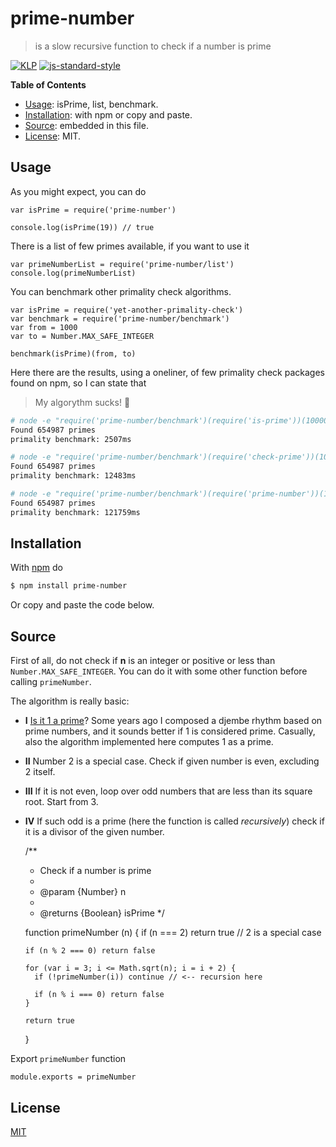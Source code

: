 # prime-number

> is a slow recursive function to check if a number is prime

[![KLP](https://img.shields.io/badge/kiss-literate-orange.svg)](https://github.com/fibo/kiss-literate-programming) [![js-standard-style](https://img.shields.io/badge/code%20style-standard-brightgreen.svg)](http://standardjs.com/)

**Table of Contents**

* [Usage](#usage): isPrime, list, benchmark.
* [Installation](#installation): with npm or copy and paste.
* [Source](#source): embedded in this file.
* [License](#license): MIT.

## Usage

As you might expect, you can do

```
var isPrime = require('prime-number')

console.log(isPrime(19)) // true
```

There is a list of few primes available, if you want to use it

```
var primeNumberList = require('prime-number/list')
console.log(primeNumberList)
```

You can benchmark other primality check algorithms.

```
var isPrime = require('yet-another-primality-check')
var benchmark = require('prime-number/benchmark')
var from = 1000
var to = Number.MAX_SAFE_INTEGER

benchmark(isPrime)(from, to)
```

Here there are the results, using a oneliner, of few primality check packages found on npm, so I can state that

> My algorythm sucks! 🐸

```bash
# node -e "require('prime-number/benchmark')(require('is-prime'))(100000, 10000000)"
Found 654987 primes
primality benchmark: 2507ms

# node -e "require('prime-number/benchmark')(require('check-prime'))(100000, 10000000)"
Found 654987 primes
primality benchmark: 12483ms

# node -e "require('prime-number/benchmark')(require('prime-number'))(100000, 10000000)"
Found 654987 primes
primality benchmark: 121759ms
```

## Installation

With [npm](https://npmjs.org/) do

```bash
$ npm install prime-number
```

Or copy and paste the code below.

## Source

First of all, do not check if **n** is an integer or positive or less than `Number.MAX_SAFE_INTEGER`.
You can do it with some other function before calling `primeNumber`.

The algorithm is really basic:

* **I** [Is it 1 a prime](https://en.wikipedia.org/wiki/Prime_number#Primality_of_one)?  Some years ago I composed a djembe rhythm based on prime numbers, and it sounds better if 1 is considered prime.  Casually, also the algorithm implemented here computes 1 as a prime.
* **II** Number 2 is a special case. Check if given number is even, excluding 2 itself.
* **III** If it is not even, loop over odd numbers that are less than its square root. Start from 3.
* **IV** If such odd is a prime (here the function is called *recursively*) check if it is a divisor of the given number.


    /**
     * Check if a number is prime
     *
     * @param {Number} n
     *
     * @returns {Boolean} isPrime
     */

    function primeNumber (n) {
      if (n === 2) return true // 2 is a special case

      if (n % 2 === 0) return false

      for (var i = 3; i <= Math.sqrt(n); i = i + 2) {
        if (!primeNumber(i)) continue // <-- recursion here

        if (n % i === 0) return false
      }

      return true
    }


Export `primeNumber` function

    module.exports = primeNumber

## License

[MIT](http://g14n.info/mit-license/)
